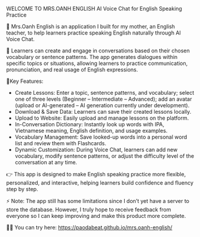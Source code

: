 WELCOME TO MRS.OANH ENGLISH
AI Voice Chat for English Speaking Practice

 🤗 Mrs.Oanh English is an application I built for my mother, an English teacher, to help learners practice speaking English naturally through AI Voice Chat.

 🧐 Learners can create and engage in conversations based on their chosen vocabulary or sentence patterns. The app generates dialogues within specific topics or situations, allowing learners to practice communication, pronunciation, and real usage of English expressions.

 📌Key Features:
  - Create Lessons: Enter a topic, sentence patterns, and vocabulary; select one of three levels (Beginner – Intermediate – Advanced); add an avatar (upload or AI-generated – AI generation currently under development).
  - Download & Save Data: Learners can save their created lessons locally.
  - Upload to Website: Easily upload and manage lessons on the platform.
  - In-Conversation Dictionary: Instantly look up words with IPA, Vietnamese meaning, English definition, and usage examples.
  - Vocabulary Management: Save looked-up words into a personal word list and review them with Flashcards.
  - Dynamic Customization: During Voice Chat, learners can add new vocabulary, modify sentence patterns, or adjust the difficulty level of the conversation at any time.

👉 This app is designed to make English speaking practice more flexible, personalized, and interactive, helping learners build confidence and fluency step by step.

⚡ Note: The app still has some limitations since I don’t yet have a server to store the database. However, I truly hope to receive feedback from everyone so I can keep improving and make this product more complete.

🧑‍💻 You can try here: https://paodabeat.github.io/mrs.oanh-english/